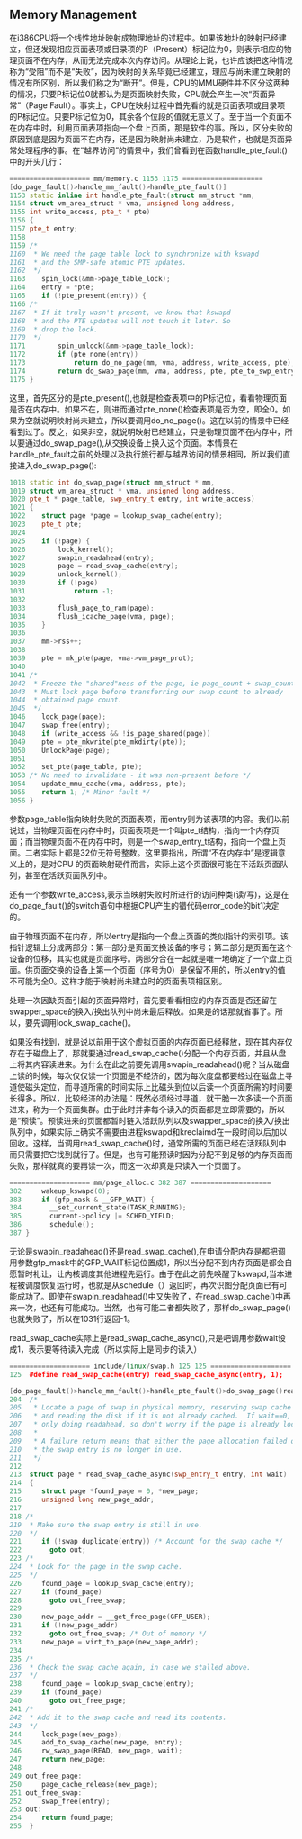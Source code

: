 ## Memory Management

在i386CPU将一个线性地址映射成物理地址的过程中。如果该地址的映射已经建立，但还发现相应页面表项或目录项的P（Present）标记位为0，则表示相应的物理页面不在内存，从而无法完成本次内存访问。从理论上说，也许应该把这种情况称为“受阻”而不是“失败”，因为映射的关系毕竟已经建立，理应与尚未建立映射的情况有所区别，所以我们称之为“断开”。但是，CPU的MMU硬件并不区分这两种的情况，只要P标记位0就都认为是页面映射失败，CPU就会产生一次“页面异常”（Page Fault）。事实上，CPU在映射过程中首先看的就是页面表项或目录项的P标记位。只要P标记位为0，其余各个位段的值就无意义了。至于当一个页面不在内存中时，利用页面表项指向一个盘上页面，那是软件的事。所以，区分失败的原因到底是因为页面不在内存，还是因为映射尚未建立，乃是软件，也就是页面异常处理程序的事。在“越界访问”的情景中，我们曾看到在函数handle_pte_fault()中的开头几行：

```c++
==================== mm/memory.c 1153 1175 ====================
[do_page_fault()>handle_mm_fault()>handle_pte_fault()]
1153 static inline int handle_pte_fault(struct mm_struct *mm,
1154 struct vm_area_struct * vma, unsigned long address,
1155 int write_access, pte_t * pte)
1156 {
1157 pte_t entry;
1158
1159 /*
1160  * We need the page table lock to synchronize with kswapd
1161  * and the SMP-safe atomic PTE updates.
1162  */
1163    spin_lock(&mm->page_table_lock);
1164    entry = *pte;
1165    if (!pte_present(entry)) {
1166 /*
1167  * If it truly wasn't present, we know that kswapd
1168  * and the PTE updates will not touch it later. So
1169  * drop the lock.
1170  */
1171        spin_unlock(&mm->page_table_lock);
1172        if (pte_none(entry))
1173            return do_no_page(mm, vma, address, write_access, pte);
1174        return do_swap_page(mm, vma, address, pte, pte_to_swp_entry(entry), write_access);
1175 }
```

这里，首先区分的是pte_present(),也就是检查表项中的P标记位，看看物理页面是否在内存中。如果不在，则进而通过pte_none()检查表项是否为空，即全0。如果为空就说明映射尚未建立，所以要调用do_no_page()。这在以前的情景中已经看到过了。反之，如果非空，就说明映射已经建立，只是物理页面不在内存中，所以要通过do_swap_page(),从交换设备上换入这个页面。本情景在handle_pte_fault之前的处理以及执行旅行都与越界访问的情景相同，所以我们直接进入do_swap_page():

```c++
1018 static int do_swap_page(struct mm_struct * mm,
1019 struct vm_area_struct * vma, unsigned long address,
1020 pte_t * page_table, swp_entry_t entry, int write_access)
1021 {
1022    struct page *page = lookup_swap_cache(entry);
1023    pte_t pte;
1024
1025    if (!page) {
1026        lock_kernel();
1027        swapin_readahead(entry);
1028        page = read_swap_cache(entry);
1029        unlock_kernel();
1030        if (!page)
1031            return -1;
1032
1033        flush_page_to_ram(page);
1034        flush_icache_page(vma, page);
1035    }
1036
1037    mm->rss++;
1038
1039    pte = mk_pte(page, vma->vm_page_prot);
1040
1041 /*
1042  * Freeze the "shared"ness of the page, ie page_count + swap_count.
1043  * Must lock page before transferring our swap count to already
1044  * obtained page count.
1045  */
1046    lock_page(page);
1047    swap_free(entry);
1048    if (write_access && !is_page_shared(page))
1049    pte = pte_mkwrite(pte_mkdirty(pte));
1050    UnlockPage(page);
1051
1052    set_pte(page_table, pte);
1053 /* No need to invalidate - it was non-present before */
1054    update_mmu_cache(vma, address, pte);
1055    return 1; /* Minor fault */
1056 }
```

参数page_table指向映射失败的页面表项，而entry则为该表项的内容。我们以前说过，当物理页面在内存中时，页面表项是一个叫pte_t结构，指向一个内存页面；而当物理页面不在内存中时，则是一个swap_entry_t结构，指向一个盘上页面。二者实际上都是32位无符号整数。这里要指出，所谓“不在内存中”是逻辑意义上的，是对CPU
的页面映射硬件而言，实际上这个页面很可能在不活跃页面队列，甚至在活跃页面队列中。

还有一个参数write_access,表示当映射失败时所进行的访问种类(读/写)，这是在do_page_fault()的switch语句中根据CPU产生的错代码error_code的bit1决定的。

由于物理页面不在内存，所以entry是指向一个盘上页面的类似指针的索引项。该指针逻辑上分成两部分：第一部分是页面交换设备的序号；第二部分是页面在这个设备的位移，其实也就是页面序号。两部分合在一起就是唯一地确定了一个盘上页面。供页面交换的设备上第一个页面（序号为0）是保留不用的，所以entry的值不可能为全0。这样才能于映射尚未建立时的页面表项相区别。

处理一次因缺页面引起的页面异常时，首先要看看相应的内存页面是否还留在swapper_space的换入/换出队列中尚未最后释放。如果是的话那就省事了。所以，要先调用look_swap_cache()。


如果没有找到，就是说以前用于这个虚拟页面的内存页面已经释放，现在其内存仅存在于磁盘上了，那就要通过read_swap_cache()分配一个内存页面，并且从盘上将其内容读进来。为什么在此之前要先调用swapin_readahead()呢？当从磁盘上读的时候，每次仅仅读一个页面是不经济的，因为每次度盘都要经过在磁盘上寻道使磁头定位，而寻道所需的时间实际上比磁头到位以后读一个页面所需的时间要长得多。所以，比较经济的办法是：既然必须经过寻道，就干脆一次多读一个页面进来，称为一个页面集群。由于此时并非每个读入的页面都是立即需要的，所以是“预读”。预读进来的页面都暂时链入活跃队列以及swapper_space的换入/换出队列中，如果实际上确实不需要由进程kswapd和kreclaimd在一段时间以后加以回收。这样，当调用read_swap_cache()时，通常所需的页面已经在活跃队列中而只需要把它找到就行了。但是，也有可能预读时因为分配不到足够的内存页面而失败，那样就真的要再读一次，而这一次却真是只读入一个页面了。

```C++
==================== mm/page_alloc.c 382 387 ====================
382     wakeup_kswapd(0);
383     if (gfp_mask & __GFP_WAIT) {
384       __set_current_state(TASK_RUNNING);
385       current->policy |= SCHED_YIELD;
386       schedule();
387 }
```

无论是swapin_readahead()还是read_swap_cache(),在申请分配内存是都把调用参数gfp_mask中的GFP_WAIT标记位置成1，所以当分配不到内存页面是都会自愿暂时礼让，让内核调度其他进程先运行。由于在此之前先唤醒了kswapd,当本进程被调度恢复运行时，也就是从schedule（）返回时，再次识图分配页面已有可能成功了。即使在swapin_readahead()中又失败了，在read_swap_cache()中再来一次，也还有可能成功。当然，也有可能二者都失败了，那样do_swap_page()也就失败了，所以在1031行返回-1。

read_swap_cache实际上是read_swap_cache_async(),只是吧调用参数wait设成1，表示要等待读入完成（所以实际上是同步的读入）

```c++
==================== include/linux/swap.h 125 125 ====================
125  #define read_swap_cache(entry) read_swap_cache_async(entry, 1);

[do_page_fault()>handle_mm_fault()>handle_pte_fault()>do_swap_page()read_swap_cache_async()]
204  /*
205   * Locate a page of swap in physical memory, reserving swap cache space
206   * and reading the disk if it is not already cached.  If wait==0, we are
207   * only doing readahead, so don't worry if the page is already locked.
208   *
209   * A failure return means that either the page allocation failed or that
210   * the swap entry is no longer in use.
211   */
212
213  struct page * read_swap_cache_async(swp_entry_t entry, int wait)
214  {
215     struct page *found_page = 0, *new_page;
216     unsigned long new_page_addr;
217
218 /*
219  * Make sure the swap entry is still in use.
220  */
221     if (!swap_duplicate(entry)) /* Account for the swap cache */
222       goto out;
223 /*
224  * Look for the page in the swap cache.
225  */
226     found_page = lookup_swap_cache(entry);
227     if (found_page)
228       goto out_free_swap;
229
230     new_page_addr = __get_free_page(GFP_USER);
231     if (!new_page_addr)
232       goto out_free_swap; /* Out of memory */
233     new_page = virt_to_page(new_page_addr);
234
235 /*
236  * Check the swap cache again, in case we stalled above.
237  */
238     found_page = lookup_swap_cache(entry);
239     if (found_page)
240       goto out_free_page;
241 /*
242  * Add it to the swap cache and read its contents.
243  */
244     lock_page(new_page);
245     add_to_swap_cache(new_page, entry);
246     rw_swap_page(READ, new_page, wait);
247     return new_page;
248
249 out_free_page:
250     page_cache_release(new_page);
251 out_free_swap:
252     swap_free(entry);
253 out:
254     return found_page;
255  }
```















